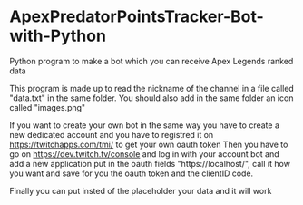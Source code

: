# ApexPredatorPointsTracker-Bot-with-Python
Python program to make a bot which you can receive Apex Legends ranked data

This program is made up to read the nickname of the channel in a file called "data.txt" in the same folder.
You should also add in the same folder an icon called "images.png"

If you want to create your own bot in the same way you have to create a new dedicated account and you have to registred it on https://twitchapps.com/tmi/ to get your own oauth token
Then you have to go on https://dev.twitch.tv/console and log in with your account bot and add a new application put in the oauth fields "https://localhost/<youroauthtoken>", call it how you want and save for you the oauth token and the clientID code.

Finally you can put insted of the placeholder your data and it will work
